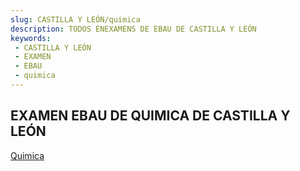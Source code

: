 ```yaml
---
slug: CASTILLA Y LEÓN/quimica
description: TODOS ENEXAMENS DE EBAU DE CASTILLA Y LEÓN
keywords:
 - CASTILLA Y LEÓN
 - EXAMEN
 - EBAU
 - quimica
---
```

## EXAMEN EBAU DE QUIMICA DE CASTILLA Y LEÓN
[Quimica](https://drive.google.com/drive/folders/1G4HR8O6V2S82p_uhd-k0JCgVuwcvG5Z_?usp=sharing)
